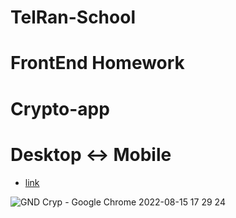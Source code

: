 # TelRan-School

# FrontEnd Homework

# Crypto-app

# Desktop <-> Mobile

- [link](https://alexdolz.github.io/Crypto-app/)

![GND Cryp - Google Chrome 2022-08-15 17 29 24](https://user-images.githubusercontent.com/108806800/185109523-a879c031-5aa1-45fa-8b81-b0339190845d.png)
